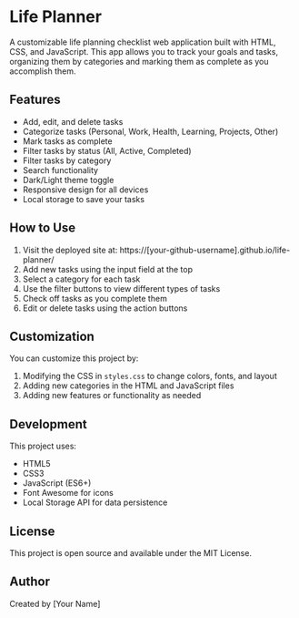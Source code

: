 # Life Planner

A customizable life planning checklist web application built with HTML, CSS, and JavaScript. This app allows you to track your goals and tasks, organizing them by categories and marking them as complete as you accomplish them.

## Features

- Add, edit, and delete tasks
- Categorize tasks (Personal, Work, Health, Learning, Projects, Other)
- Mark tasks as complete
- Filter tasks by status (All, Active, Completed)
- Filter tasks by category
- Search functionality
- Dark/Light theme toggle
- Responsive design for all devices
- Local storage to save your tasks

## How to Use

1. Visit the deployed site at: https://[your-github-username].github.io/life-planner/
2. Add new tasks using the input field at the top
3. Select a category for each task
4. Use the filter buttons to view different types of tasks
5. Check off tasks as you complete them
6. Edit or delete tasks using the action buttons

## Customization

You can customize this project by:

1. Modifying the CSS in `styles.css` to change colors, fonts, and layout
2. Adding new categories in the HTML and JavaScript files
3. Adding new features or functionality as needed

## Development

This project uses:
- HTML5
- CSS3
- JavaScript (ES6+)
- Font Awesome for icons
- Local Storage API for data persistence

## License

This project is open source and available under the MIT License.

## Author

Created by [Your Name]

